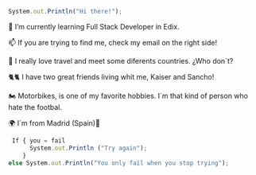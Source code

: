 ```javascript
System.out.Println("Hi there!");
```

 🌱 I’m currently learning Full Stack Developer in Edix.
 
 📫 If you are trying to find me, check my email on the right side!
 
🚀 I really love travel and meet some diferents countries. ¿Who don´t?

🐈🐈 I have two great friends living whit me, Kaiser and Sancho!

🏍 Motorbikes, is one of my favorite hobbies. I´m that kind of person who hate the footbal.

🌍 I´m from Madrid (Spain)💃

```javascript
 If { you = fail 
      System.out.Println ("Try again");
    }
else System.out.Println("You only fail when you stop trying");
```
 
<!--
**DavidGRamiro/DavidGRamiro** is a ✨ _special_ ✨ repository because its `README.md` (this file) appears on your GitHub profile.

Here are some ideas to get you started:

- 🔭 I’m currently working on ...
- 🌱 I’m currently learning ...
- 👯 I’m looking to collaborate on ...
- 🤔 I’m looking for help with ...
- 💬 Ask me about ...
- 📫 How to reach me: ...
- 😄 Pronouns: ...
- ⚡ Fun fact: ...
-->
